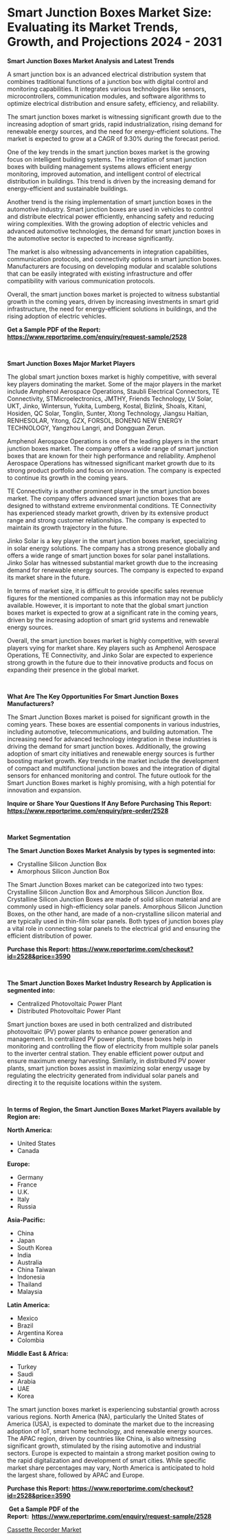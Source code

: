 <p><h1>Smart Junction Boxes Market Size: Evaluating its Market Trends, Growth, and Projections 2024 - 2031</h1></p><p><strong>Smart Junction Boxes Market Analysis and Latest Trends</strong></p>
<p><p>A smart junction box is an advanced electrical distribution system that combines traditional functions of a junction box with digital control and monitoring capabilities. It integrates various technologies like sensors, microcontrollers, communication modules, and software algorithms to optimize electrical distribution and ensure safety, efficiency, and reliability.</p><p>The smart junction boxes market is witnessing significant growth due to the increasing adoption of smart grids, rapid industrialization, rising demand for renewable energy sources, and the need for energy-efficient solutions. The market is expected to grow at a CAGR of 9.30% during the forecast period.</p><p>One of the key trends in the smart junction boxes market is the growing focus on intelligent building systems. The integration of smart junction boxes with building management systems allows efficient energy monitoring, improved automation, and intelligent control of electrical distribution in buildings. This trend is driven by the increasing demand for energy-efficient and sustainable buildings.</p><p>Another trend is the rising implementation of smart junction boxes in the automotive industry. Smart junction boxes are used in vehicles to control and distribute electrical power efficiently, enhancing safety and reducing wiring complexities. With the growing adoption of electric vehicles and advanced automotive technologies, the demand for smart junction boxes in the automotive sector is expected to increase significantly.</p><p>The market is also witnessing advancements in integration capabilities, communication protocols, and connectivity options in smart junction boxes. Manufacturers are focusing on developing modular and scalable solutions that can be easily integrated with existing infrastructure and offer compatibility with various communication protocols.</p><p>Overall, the smart junction boxes market is projected to witness substantial growth in the coming years, driven by increasing investments in smart grid infrastructure, the need for energy-efficient solutions in buildings, and the rising adoption of electric vehicles.</p></p>
<p><strong>Get a Sample PDF of the Report:&nbsp; <a href="https://www.reportprime.com/enquiry/request-sample/2528">https://www.reportprime.com/enquiry/request-sample/2528</a></strong></p>
<p>&nbsp;</p>
<p><strong>Smart Junction Boxes Major Market Players</strong></p>
<p><p>The global smart junction boxes market is highly competitive, with several key players dominating the market. Some of the major players in the market include Amphenol Aerospace Operations, Staubli Electrical Connectors, TE Connectivity, STMicroelectronics, JMTHY, Friends Technology, LV Solar, UKT, Jinko, Wintersun, Yukita, Lumberg, Kostal, Bizlink, Shoals, Kitani, Hosiden, QC Solar, Tonglin, Sunter, Xtong Technology, Jiangsu Haitian, RENHESOLAR, Yitong, GZX, FORSOL, BONENG NEW ENERGY TECHNOLOGY, Yangzhou Langri, and Dongguan Zerun.</p><p>Amphenol Aerospace Operations is one of the leading players in the smart junction boxes market. The company offers a wide range of smart junction boxes that are known for their high performance and reliability. Amphenol Aerospace Operations has witnessed significant market growth due to its strong product portfolio and focus on innovation. The company is expected to continue its growth in the coming years.</p><p>TE Connectivity is another prominent player in the smart junction boxes market. The company offers advanced smart junction boxes that are designed to withstand extreme environmental conditions. TE Connectivity has experienced steady market growth, driven by its extensive product range and strong customer relationships. The company is expected to maintain its growth trajectory in the future.</p><p>Jinko Solar is a key player in the smart junction boxes market, specializing in solar energy solutions. The company has a strong presence globally and offers a wide range of smart junction boxes for solar panel installations. Jinko Solar has witnessed substantial market growth due to the increasing demand for renewable energy sources. The company is expected to expand its market share in the future.</p><p>In terms of market size, it is difficult to provide specific sales revenue figures for the mentioned companies as this information may not be publicly available. However, it is important to note that the global smart junction boxes market is expected to grow at a significant rate in the coming years, driven by the increasing adoption of smart grid systems and renewable energy sources.</p><p>Overall, the smart junction boxes market is highly competitive, with several players vying for market share. Key players such as Amphenol Aerospace Operations, TE Connectivity, and Jinko Solar are expected to experience strong growth in the future due to their innovative products and focus on expanding their presence in the global market.</p></p>
<p>&nbsp;</p>
<p><strong>What Are The Key Opportunities For Smart Junction Boxes Manufacturers?</strong></p>
<p><p>The Smart Junction Boxes market is poised for significant growth in the coming years. These boxes are essential components in various industries, including automotive, telecommunications, and building automation. The increasing need for advanced technology integration in these industries is driving the demand for smart junction boxes. Additionally, the growing adoption of smart city initiatives and renewable energy sources is further boosting market growth. Key trends in the market include the development of compact and multifunctional junction boxes and the integration of digital sensors for enhanced monitoring and control. The future outlook for the Smart Junction Boxes market is highly promising, with a high potential for innovation and expansion.</p></p>
<p><strong>Inquire or Share Your Questions If Any Before Purchasing This Report: <a href="https://www.reportprime.com/enquiry/pre-order/2528">https://www.reportprime.com/enquiry/pre-order/2528</a></strong></p>
<p>&nbsp;</p>
<p><strong>Market Segmentation</strong></p>
<p><strong>The Smart Junction Boxes Market Analysis by types is segmented into:</strong></p>
<p><ul><li>Crystalline Silicon Junction Box</li><li>Amorphous Silicon Junction Box</li></ul></p>
<p><p>The Smart Junction Boxes market can be categorized into two types: Crystalline Silicon Junction Box and Amorphous Silicon Junction Box. Crystalline Silicon Junction Boxes are made of solid silicon material and are commonly used in high-efficiency solar panels. Amorphous Silicon Junction Boxes, on the other hand, are made of a non-crystalline silicon material and are typically used in thin-film solar panels. Both types of junction boxes play a vital role in connecting solar panels to the electrical grid and ensuring the efficient distribution of power.</p></p>
<p><strong>Purchase this Report:&nbsp;<a href="https://www.reportprime.com/checkout?id=2528&price=3590">https://www.reportprime.com/checkout?id=2528&price=3590</a></strong></p>
<p>&nbsp;</p>
<p><strong>The Smart Junction Boxes Market Industry Research by Application is segmented into:</strong></p>
<p><ul><li>Centralized Photovoltaic Power Plant</li><li>Distributed Photovoltaic Power Plant</li></ul></p>
<p><p>Smart junction boxes are used in both centralized and distributed photovoltaic (PV) power plants to enhance power generation and management. In centralized PV power plants, these boxes help in monitoring and controlling the flow of electricity from multiple solar panels to the inverter central station. They enable efficient power output and ensure maximum energy harvesting. Similarly, in distributed PV power plants, smart junction boxes assist in maximizing solar energy usage by regulating the electricity generated from individual solar panels and directing it to the requisite locations within the system.</p></p>
<p>&nbsp;</p>
<p><strong>In terms of Region, the Smart Junction Boxes Market Players available by Region are:</strong></p>
<p>
    <p> <strong> North America: </strong>
        <ul>
            <li>United States</li>
            <li>Canada</li>
        </ul>
        </p> 
    <p> <strong> Europe: </strong>
        <ul>
            <li>Germany</li>
            <li>France</li>
            <li>U.K.</li>
            <li>Italy</li>
            <li>Russia</li>
        </ul>
        </p> 
    <p> <strong> Asia-Pacific: </strong>
        <ul>
            <li>China</li>
            <li>Japan</li>
            <li>South Korea</li>
            <li>India</li>
            <li>Australia</li>
            <li>China Taiwan</li>
            <li>Indonesia</li>
            <li>Thailand</li>
            <li>Malaysia</li>
        </ul>
        </p> 
    <p> <strong> Latin America: </strong>
        <ul>
            <li>Mexico</li>
            <li>Brazil</li>
            <li>Argentina Korea</li>
            <li>Colombia</li>
        </ul>
        </p> 
    <p> <strong> Middle East & Africa: </strong>
        <ul>
            <li>Turkey</li>
            <li>Saudi</li>
            <li>Arabia</li>
            <li>UAE</li>
            <li>Korea</li>
        </ul>
    </p>
    </p>
<p><p>The smart junction boxes market is experiencing substantial growth across various regions. North America (NA), particularly the United States of America (USA), is expected to dominate the market due to the increasing adoption of IoT, smart home technology, and renewable energy sources. The APAC region, driven by countries like China, is also witnessing significant growth, stimulated by the rising automotive and industrial sectors. Europe is expected to maintain a strong market position owing to the rapid digitalization and development of smart cities. While specific market share percentages may vary, North America is anticipated to hold the largest share, followed by APAC and Europe.</p></p>
<p><strong>Purchase this Report: <a href="https://www.reportprime.com/checkout?id=2528&price=3590">https://www.reportprime.com/checkout?id=2528&price=3590</a></strong></p>
<p>&nbsp;<strong>Get a Sample PDF of the Report:&nbsp;&nbsp;<a href="https://www.reportprime.com/enquiry/request-sample/2528">https://www.reportprime.com/enquiry/request-sample/2528</a></strong></p>
<p><strong></strong></p>
<p><p><a href="https://github.com/mahnoor2003/Market-Research-Report-List-2/blob/main/cassette-recorder-market.md">Cassette Recorder Market</a></p></p>
